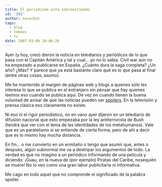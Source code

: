 ```yaml
---
title: El periodismo está sobreestimado
id: '392'
author: neverbot
tags:
  - blog
  - tebeos
  - tv
date: 2007-03-09 10:06:26
---
```


Ayer (y hoy, creo) dieron la noticia en telediarios y periódicos de lo que pasa con el Capitán América y tal y cual... yo no lo sabía. Civil war aún no ha empezado a publicarse en España. ¿Cuánto dura la saga completa? ¿Un año? ¿Más? Y parece que ya está bastante claro qué es lo que pasa al final (entre otras cosas, asumo).

Me he mantenido al margen de páginas web y blogs a quienes sólo les interesa lo que se publica en el extranjero sin pensar que hay quienes leemos eso cuando se publica aquí. De vez en cuando tienen la buena voluntad de avisar de que las noticias pueden ser [spoilers](http://es.wikipedia.org/wiki/Spoiler). En la televisión y prensa clásica eso claramente no existe.

Ni eso ni el rigor periodístico, no en vano ayer dijeron en un telediario de difusión nacional que esto empezaba por la ley antiterrorista de Bush (tendrá que ver con el tema de las identidades de los metahumanos). Vale que es un paralelismo si se entiende de cierta forma, pero de ahí a decir que es lo mismo hay mucha distancia.

En fin... o me convierto en un ermitaño o tengo que asumir que, antes o después, algún subnormal me va a destripar los argumentos de todo. La verdad es que no imagino a un periódico informando de una película y diciendo: ¡Guau, en la nueva de (por ejemplo) Piratas del Caribe, nosequién se muere! No lo veo como una gran labor publicitaria ni informativa.

Me cago en todo aquel que no comprende el significado de la palabra spoiler.